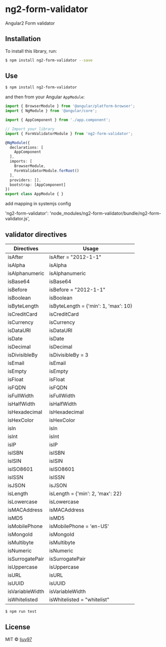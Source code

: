 # ng2-form-validator

Angular2 Form validator

## Installation

To install this library, run:

```bash
$ npm install ng2-form-validator --save
```

## Use

```bash
$ npm install ng2-form-validator
```

and then from your Angular `AppModule`:

```typescript
import { BrowserModule } from '@angular/platform-browser';
import { NgModule } from '@angular/core';

import { AppComponent } from './app.component';

// Import your library
import { FormValidatorModule } from 'ng2-form-validator';

@NgModule({
  declarations: [
    AppComponent
  ],
  imports: [
    BrowserModule,
    FormValidatorModule.forRoot()
  ],
  providers: [],
  bootstrap: [AppComponent]
})
export class AppModule { }
```
add mapping in systemjs config 

'ng2-form-validator': 'node_modules/ng2-form-validator/bundle/ng2-form-validator.js',

## validator directives

| Directives  | Usage |
| ------------- | ------------- |
| isAfter  | isAfter = "2012-1-1" |
| isAlpha | isAlpha  |
| isAlphanumeric | isAlphanumeric  |
| isBase64 | isBase64  |
| isBefore | isBefore = "2012-1-1"  |
| isBoolean | isBoolean  |
| isByteLength | isByteLength = {'min': 1, 'max': 10}  |
| isCreditCard | isCreditCard |
| isCurrency | isCurrency |
| isDataURI | isDataURI |
| isDate | isDate |
| isDecimal | isDecimal |
| isDivisibleBy | isDivisibleBy = 3 |
| isEmail | isEmail |
| isEmpty | isEmpty |
| isFloat | isFloat |
| isFQDN | isFQDN |
| isFullWidth | isFullWidth |
| isHalfWidth | isHalfWidth |
| isHexadecimal | isHexadecimal |
| isHexColor | isHexColor |
| isIn | isIn |
| isInt | isInt |
| isIP | isIP |
| isISBN | isISBN |
| isISIN | isISIN |
| isISO8601 | isISO8601 |
| isISSN | isISSN |
| isJSON | isJSON |
| isLength | isLength = {'min': 2, 'max': 22} |
| isLowercase | isLowercase |
| isMACAddress | isMACAddress |
| isMD5 | isMD5 |
| isMobilePhone | isMobilePhone = 'en-US'|
| isMongoId | isMongoId |
| isMultibyte | isMultibyte |
| isNumeric | isNumeric |
| isSurrogatePair | isSurrogatePair |
| isUppercase | isUppercase |
| isURL | isURL |
| isUUID | isUUID |
| isVariableWidth | isVariableWidth |
| isWhitelisted | isWhitelisted = "whitelist" |

```bash
$ npm run test
```

## License

MIT © [liuy97](liuy97@gmail.com)
